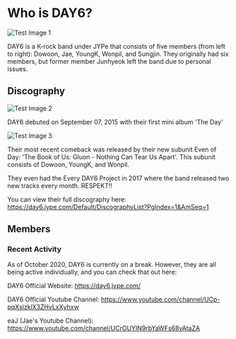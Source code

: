 # Who is DAY6?
![Test Image 1](https://user-images.githubusercontent.com/72216108/95674416-f16cb300-0b64-11eb-9be2-148b5136e7c4.jpg)

DAY6 is a K-rock band under JYPe that consists of five members (from left to right): Dowoon, Jae, YoungK, Wonpil, and Sungjin. They originally had six members, but former member Junhyeok left the band due to personal issues.

## Discography
![Test Image 2](https://kagasa.com/wp-content/uploads/2017/06/DAY6-The-Day.jpg)

DAY6 debuted on September 07, 2015 with their first mini album 'The Day'

![Test Image 3](https://kgasa.com/wp-content/uploads/2020/08/The-Book-of-Us-Gluon-Nothing-can-tear-us-apart.jpg)

Their most recent comeback was released by their new subunit Even of Day: 'The Book of Us: Gluon - Nothing Can Tear Us Apart'. This subunit consists of Dowoon, YoungK, and Wonpil.

They even had the Every DAY6 Project in 2017 where the band released two new tracks every month. RESPEKT!!

You can view their full discography here: https://day6.jype.com/Default/DiscographyList?PgIndex=1&AmSeq=1

## Members


### Recent Activity
As of October 2020, DAY6 is currently on a break. However, they are all being active individually, and you can check that out here: 

DAY6 Official Website: https://day6.jype.com/

DAY6 Official Youtube Channel: https://www.youtube.com/channel/UCp-pqXsizklX3ZHvLxXyhxw

eaJ (Jae's Youtube Channel): https://www.youtube.com/channel/UCrOUYIN9rbYaWFs68vAtaZA

